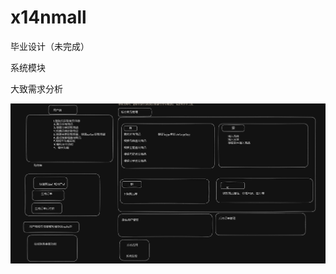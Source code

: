 # x14nmall
毕业设计（未完成）

系统模块





大致需求分析

![image-20230326040020619](README.assets/image-20230326040020619.png)
